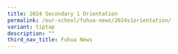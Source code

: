 ```yaml
---
title: 2024 Secondary 1 Orientation
permalink: /our-school/fuhua-news/2024s1orientation/
variant: tiptap
description: ""
third_nav_title: Fuhua News
---
```

